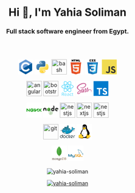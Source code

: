 <h1 align="center">Hi 👋, I'm Yahia Soliman</h1>
<h3 align="center">Full stack software engineer from Egypt.</h3>

<br>
<br>

<p align="center">
<img src="https://raw.githubusercontent.com/devicons/devicon/master/icons/c/c-original.svg" title="c" width="40" height="40"/>
<img src="https://raw.githubusercontent.com/devicons/devicon/master/icons/python/python-original.svg" title="python" width="40" height="40"/>
<img src="https://www.svgrepo.com/show/353478/bash-icon.svg" title="bash" width="40" height="40"/> 
<img src="https://raw.githubusercontent.com/devicons/devicon/master/icons/html5/html5-original-wordmark.svg" title="html5" width="40" height="40"/> 
<img src="https://raw.githubusercontent.com/devicons/devicon/master/icons/css3/css3-original-wordmark.svg" title="css3" width="40" height="40"/> 
<img src="https://raw.githubusercontent.com/devicons/devicon/master/icons/javascript/javascript-original.svg" title="javascript" width="40" height="40"/> 
</p>


<p align="center">
<img src="https://angular.io/assets/images/logos/angular/angular.svg" title="angular" width="40" height="40"/> 
<img src="https://getbootstrap.com/docs/5.0/assets/brand/bootstrap-logo.svg" title="bootstrap" width="40" height="40"/> 
<img src="https://raw.githubusercontent.com/devicons/devicon/master/icons/react/react-original-wordmark.svg" title="react" width="40" height="40"/> 
<img src="https://raw.githubusercontent.com/devicons/devicon/master/icons/sass/sass-original.svg" title="sass" width="40" height="40"/> 
<img src="https://raw.githubusercontent.com/devicons/devicon/master/icons/typescript/typescript-original.svg" title="typescript" width="40" height="40"/> 
</p>


<p align="center">
<img src="https://raw.githubusercontent.com/devicons/devicon/master/icons/nginx/nginx-original.svg" title="nginx" width="40" height="40"/> 
<img src="https://raw.githubusercontent.com/devicons/devicon/master/icons/nodejs/nodejs-original-wordmark.svg" title="nodejs" width="40" height="40"/> 
<img src="https://www.svgrepo.com/show/354107/nestjs.svg" title="nestjs" width="40" height="40"/> 
<img src="https://www.svgrepo.com/show/354113/nextjs-icon.svg" title="nextjs" width="40" height="40"/> 
<img src="https://www.svgrepo.com/show/353834/graphql.svg" title="nestjs" width="40" height="40"/> 
</p>



<p align="center">
<img src="https://www.vectorlogo.zone/logos/git-scm/git-scm-icon.svg" title="git" width="40" height="40"/> 
<img src="https://raw.githubusercontent.com/devicons/devicon/master/icons/docker/docker-original-wordmark.svg" title="docker" width="40" height="40"/> 
<img src="https://raw.githubusercontent.com/devicons/devicon/master/icons/linux/linux-original.svg" title="linux" width="40" height="40"/> 
</p>


<p align="center">
<img src="https://raw.githubusercontent.com/devicons/devicon/master/icons/mongodb/mongodb-original-wordmark.svg" title="mongodb" width="40" height="40"/> 
<img src="https://raw.githubusercontent.com/devicons/devicon/master/icons/mysql/mysql-original-wordmark.svg" title="mysql" width="40" height="40"/> 
</p>

<p align="center"><img align="center" src="https://github-readme-streak-stats.herokuapp.com/?user=yahia-soliman&" alt="yahia-soliman" /></p>

<p align="center"><a href="https://github.com/ryo-ma/github-profile-trophy"><img src="https://github-profile-trophy.vercel.app/?username=yahia-soliman&row=1&column=5&margin-w=8" alt="yahia-soliman" /></a> </p>

